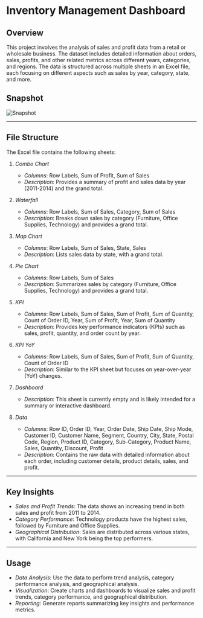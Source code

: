 # Inventory Management Dashboard

## Overview
This project involves the analysis of sales and profit data from a retail or wholesale business. The dataset includes detailed information about orders, sales, profits, and other related metrics across different years, categories, and regions. The data is structured across multiple sheets in an Excel file, each focusing on different aspects such as sales by year, category, state, and more.

## Snapshot
![Snapshot](https://github.com/user-attachments/assets/ba34313f-709a-4f71-a69c-2b7c13092082)

---

## File Structure
The Excel file contains the following sheets:

1. *Combo Chart*
   - *Columns*: Row Labels, Sum of Profit, Sum of Sales
   - *Description*: Provides a summary of profit and sales data by year (2011-2014) and the grand total.

2. *Waterfall*
   - *Columns*: Row Labels, Sum of Sales, Category, Sum of Sales
   - *Description*: Breaks down sales by category (Furniture, Office Supplies, Technology) and provides a grand total.

3. *Map Chart*
   - *Columns*: Row Labels, Sum of Sales, State, Sales
   - *Description*: Lists sales data by state, with a grand total.

4. *Pie Chart*
   - *Columns*: Row Labels, Sum of Sales
   - *Description*: Summarizes sales by category (Furniture, Office Supplies, Technology) and provides a grand total.

5. *KPI*
   - *Columns*: Row Labels, Sum of Sales, Sum of Profit, Sum of Quantity, Count of Order ID, Year, Sum of Profit, Year, Sum of Quantity
   - *Description*: Provides key performance indicators (KPIs) such as sales, profit, quantity, and order count by year.

6. *KPI YoY*
   - *Columns*: Row Labels, Sum of Sales, Sum of Profit, Sum of Quantity, Count of Order ID
   - *Description*: Similar to the KPI sheet but focuses on year-over-year (YoY) changes.

7. *Dashboard*
   - *Description*: This sheet is currently empty and is likely intended for a summary or interactive dashboard.

8. *Data*
   - *Columns*: Row ID, Order ID, Year, Order Date, Ship Date, Ship Mode, Customer ID, Customer Name, Segment, Country, City, State, Postal Code, Region, Product ID, Category, Sub-Category, Product Name, Sales, Quantity, Discount, Profit
   - *Description*: Contains the raw data with detailed information about each order, including customer details, product details, sales, and profit.

---

## Key Insights
- *Sales and Profit Trends*: The data shows an increasing trend in both sales and profit from 2011 to 2014.
- *Category Performance*: Technology products have the highest sales, followed by Furniture and Office Supplies.
- *Geographical Distribution*: Sales are distributed across various states, with California and New York being the top performers.

---

## Usage
- *Data Analysis*: Use the data to perform trend analysis, category performance analysis, and geographical analysis.
- *Visualization*: Create charts and dashboards to visualize sales and profit trends, category performance, and geographical distribution.
- *Reporting*: Generate reports summarizing key insights and performance metrics.
